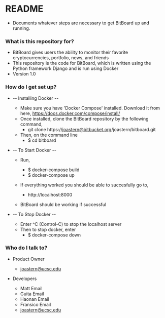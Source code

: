 # README #

* Documents whatever steps are necessary to get BitBoard up and running.

### What is this repository for? ###

* BitBoard gives users the ability to monitor their favorite cryptocurrencies, portfolio, news, and friends
* This repository is the code for BitBoard, which is written using the Python framework Django and is run using Docker
* Version 1.0


### How do I get set up? ###

* -- Installing Docker --
  * Make sure you have 'Docker Compose' installed. Download it from here, https://docs.docker.com/compose/install/
  * Once installed, clone the BitBoard repository by the following command,
    * git clone https://joastern@bitbucket.org/joastern/bitboard.git
  * Then, on the command line
    * $ cd bitboard

* -- To Start Docker --
  * Run,
    * $ docker-compose build
    * $ docker-compose up

  * If everything worked you should be able to succesfully go to,
    * http://localhost:8000
  * BitBoard should be working if successful

* -- To Stop Docker --
  * Enter ^C (Control-C) to stop the localhost server
  * Then to stop docker, enter
    * $ docker-compose down

### Who do I talk to? ###

* Product Owner
  * joastern@ucsc.edu

* Developers
  * Matt Email
  * Guita Email
  * Haonan Email
  * Fransico Email
  * joastern@ucsc.edu
